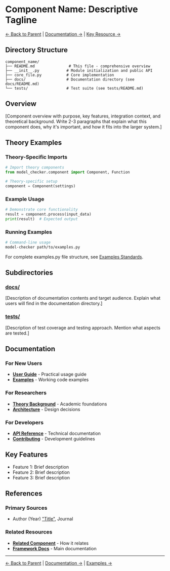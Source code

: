 # Component Name: Descriptive Tagline

[← Back to Parent](../README.md) | [Documentation →](docs/README.md) | [Key Resource →](link)

## Directory Structure

```
component_name/
├── README.md               # This file - comprehensive overview
├── __init__.py            # Module initialization and public API
├── core_file.py           # Core implementation
├── docs/                  # Documentation directory (see docs/README.md)
└── tests/                 # Test suite (see tests/README.md)
```

## Overview

[Component overview with purpose, key features, integration context, and theoretical background. Write 2-3 paragraphs that explain what this component does, why it's important, and how it fits into the larger system.]

## Theory Examples

### Theory-Specific Imports

```python
# Import theory components
from model_checker.component import Component, Function

# Theory-specific setup
component = Component(settings)
```

### Example Usage

```python
# Demonstrate core functionality
result = component.process(input_data)
print(result)  # Expected output
```

### Running Examples

```bash
# Command-line usage
model-checker path/to/examples.py
```

For complete examples.py file structure, see [Examples Standards](../EXAMPLES_STRUCTURE.md).

## Subdirectories

### [docs/](docs/)
[Description of documentation contents and target audience. Explain what users will find in the documentation directory.]

### [tests/](tests/)
[Description of test coverage and testing approach. Mention what aspects are tested.]

## Documentation

### For New Users
- **[User Guide](docs/USER_GUIDE.md)** - Practical usage guide
- **[Examples](examples.py)** - Working code examples

### For Researchers
- **[Theory Background](#references)** - Academic foundations
- **[Architecture](docs/PIPELINE.md)** - Design decisions

### For Developers  
- **[API Reference](docs/API_REFERENCE.md)** - Technical documentation
- **[Contributing](../CONTRIBUTING.md)** - Development guidelines

## Key Features

- Feature 1: Brief description
- Feature 2: Brief description
- Feature 3: Brief description

## References

### Primary Sources
- Author (Year) ["Title"](link), Journal

### Related Resources
- **[Related Component](../related/)** - How it relates
- **[Framework Docs](../../README.md)** - Main documentation

---

[← Back to Parent](../README.md) | [Documentation →](docs/README.md) | [Examples →](examples.py)